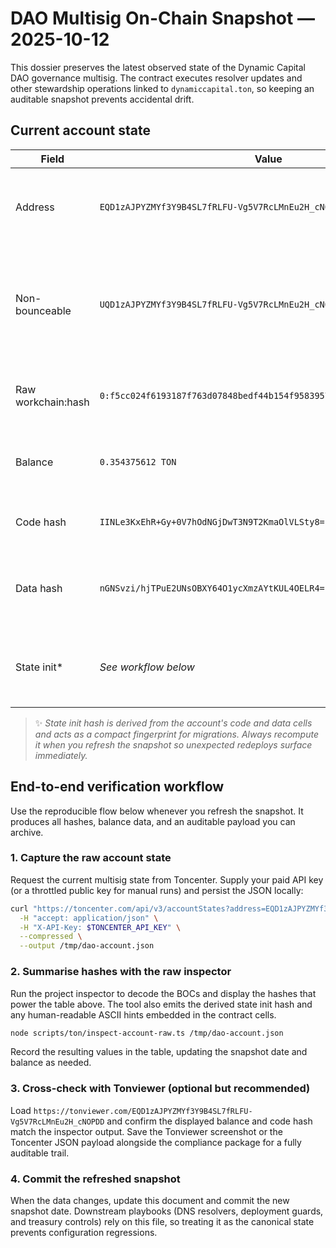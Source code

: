 # DAO Multisig On-Chain Snapshot — 2025-10-12

This dossier preserves the latest observed state of the Dynamic Capital DAO
governance multisig. The contract executes resolver updates and other
stewardship operations linked to `dynamiccapital.ton`, so keeping an auditable
snapshot prevents accidental drift.

## Current account state

| Field              | Value                                                                | Notes                                                                                                 |
| ------------------ | -------------------------------------------------------------------- | ----------------------------------------------------------------------------------------------------- |
| Address            | `EQD1zAJPYZMYf3Y9B4SL7fRLFU-Vg5V7RcLMnEu2H_cNOPDD`                   | Friendly (bounceable) format that matches the DNS record payloads.                                    |
| Non-bounceable     | `UQD1zAJPYZMYf3Y9B4SL7fRLFU-Vg5V7RcLMnEu2H_cNOK0G`                   | Use for wallets or tooling that require the non-bounceable form (e.g. legacy exchanges, QR payloads). |
| Raw workchain:hash | `0:f5cc024f6193187f763d07848bedf44b154f9583957b45c2cc9c4bb61ff70d38` | Handy when reconciling explorer API payloads and FunC tooling.                                        |
| Balance            | `0.354375612 TON`                                                    | Toncenter balance sampled at **2025-10-12 19:08 UTC**.                                                |
| Code hash          | `IINLe3KxEhR+Gy+0V7hOdNGjDwT3N9T2KmaOlVLSty8=`                       | Confirms the wallet uses the vetted multisig implementation.                                          |
| Data hash          | `nGNSvzi/hjTPuE2UNsOBXY64O1ycXmzAYtKUL4OELR4=`                       | Validates that the configuration cell has not changed unexpectedly.                                   |
| State init*        | _See workflow below_                                                 | Recompute when regenerating the snapshot to detect init cell changes.                                 |

> ✨ _State init hash is derived from the account's code and data cells and acts
> as a compact fingerprint for migrations. Always recompute it when you refresh
> the snapshot so unexpected redeploys surface immediately._

## End-to-end verification workflow

Use the reproducible flow below whenever you refresh the snapshot. It produces
all hashes, balance data, and an auditable payload you can archive.

### 1. Capture the raw account state

Request the current multisig state from Toncenter. Supply your paid API key (or
a throttled public key for manual runs) and persist the JSON locally:

```bash
curl "https://toncenter.com/api/v3/accountStates?address=EQD1zAJPYZMYf3Y9B4SL7fRLFU-Vg5V7RcLMnEu2H_cNOPDD&include_boc=true" \
  -H "accept: application/json" \
  -H "X-API-Key: $TONCENTER_API_KEY" \
  --compressed \
  --output /tmp/dao-account.json
```

### 2. Summarise hashes with the raw inspector

Run the project inspector to decode the BOCs and display the hashes that power
the table above. The tool also emits the derived state init hash and any
human-readable ASCII hints embedded in the contract cells.

```bash
node scripts/ton/inspect-account-raw.ts /tmp/dao-account.json
```

Record the resulting values in the table, updating the snapshot date and balance
as needed.

### 3. Cross-check with Tonviewer (optional but recommended)

Load `https://tonviewer.com/EQD1zAJPYZMYf3Y9B4SL7fRLFU-Vg5V7RcLMnEu2H_cNOPDD`
and confirm the displayed balance and code hash match the inspector output. Save
the Tonviewer screenshot or the Toncenter JSON payload alongside the compliance
package for a fully auditable trail.

### 4. Commit the refreshed snapshot

When the data changes, update this document and commit the new snapshot date.
Downstream playbooks (DNS resolvers, deployment guards, and treasury controls)
rely on this file, so treating it as the canonical state prevents configuration
regressions.
